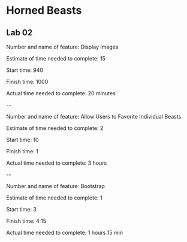 # Horned Beasts

## Lab 02

Number and name of feature: Display Images

Estimate of time needed to complete: 15

Start time: 940

Finish time: 1000

Actual time needed to complete: 20 minutes

--

Number and name of feature: Allow Users to Favorite Individual Beasts

Estimate of time needed to complete: 2

Start time: 10

Finish time: 1

Actual time needed to complete: 3 hours

--

Number and name of feature: Bootstrap

Estimate of time needed to complete: 1

Start time: 3

Finish time: 4:15

Actual time needed to complete: 1 hours 15 min